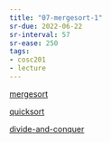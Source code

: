 ```yaml
---
title: "07-mergesort-1"
sr-due: 2022-06-22
sr-interval: 57
sr-ease: 250
tags: 
- cosc201
- lecture
---
```


[mergesort](notes/mergesort.md)

[quicksort](notes/quicksort.md)

[divide-and-conquer](notes/divide-and-conquer.md)
